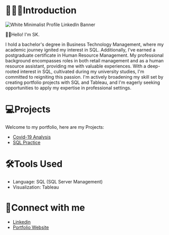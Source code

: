 # 👩🏽‍💻Introduction 
![White Minimalist Profile LinkedIn Banner](https://github.com/s-k96/s-k96/assets/150070489/97cfc202-d398-4a73-8d97-e555ae241213)

👋🏼Hello! I'm SK. 

I hold a bachelor's degree in Business Technology Management, where my academic journey ignited my interest in SQL. 
Additionally, I've earned a postgraduate certificate in Human Resource Management. My professional background 
encompasses roles in both retail management and as a human resource assistant, providing me with valuable experiences. 
With a deep-rooted interest in SQL, cultivated during my university studies, I'm committed to reigniting this passion. 
I'm actively broadening my skill set by creating portfolio projects with SQL and Tableau, and I'm eagerly seeking 
opportunities to apply my expertise in professional settings.



# 💻Projects
Welcome to my portfolio, here are my Projects:
-  [Covid-19 Analysis](https://github.com/s-k96/PortfolioProjects-Covid19Analysis)
-  [SQL Practice](https://github.com/s-k96/SQLPractice-HospitalPatientDoctorAnalysis)



# 🛠️Tools Used
- Language: SQL (SQL Server Management)
- Visualization: Tableau



# 🔌Connect with me
- [Linkedin](https://www.linkedin.com/in/s-k-19589320b/)
- [Portfolio Website](https:)
<!---
s-k96/s-k96 is a ✨ special ✨ repository because its `README.md` (this file) appears on your GitHub profile.
You can click the Preview link to take a look at your changes.
--->
